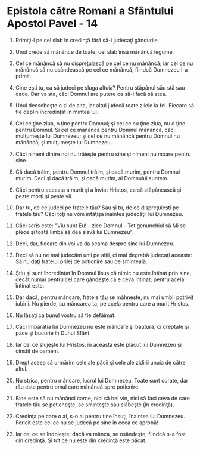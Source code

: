 # Epistola c&#259;tre Romani a Sf&#226;ntului Apostol Pavel - 14

1. Primiţi-l pe cel slab în credinţă fără să-i judecaţi gândurile. 

2. Unul crede să mănânce de toate; cel slab însă mănâncă legume. 

3. Cel ce mănâncă să nu dispreţuiască pe cel ce nu mănâncă; iar cel ce nu mănâncă să nu osândească pe cel ce mănâncă, fiindcă Dumnezeu l-a primit. 

4. Cine eşti tu, ca să judeci pe sluga altuia? Pentru stăpânul său stă sau cade. Dar va sta, căci Domnul are putere ca să-l facă să stea. 

5. Unul deosebeşte o zi de alta, iar altul judecă toate zilele la fel. Fiecare să fie deplin încredinţat în mintea lui. 

6. Cel ce ţine ziua, o ţine pentru Domnul; şi cel ce nu ţine ziua, nu o ţine pentru Domnul. Şi cel ce mănâncă pentru Domnul mănâncă, căci mulţumeşte lui Dumnezeu; şi cel ce nu mănâncă pentru Domnul nu mănâncă, şi mulţumeşte lui Dumnezeu. 

7. Căci nimeni dintre noi nu trăieşte pentru sine şi nimeni nu moare pentru sine. 

8. Că dacă trăim, pentru Domnul trăim, şi dacă murim, pentru Domnul murim. Deci şi dacă trăim, şi dacă murim, ai Domnului suntem. 

9. Căci pentru aceasta a murit şi a înviat Hristos, ca să stăpânească şi peste morţi şi peste vii. 

10. Dar tu, de ce judeci pe fratele tău? Sau şi tu, de ce dispreţuieşti pe fratele tău? Căci toţi ne vom înfăţişa înaintea judecăţii lui Dumnezeu. 

11. Căci scris este: "Viu sunt Eu! - zice Domnul - Tot genunchiul să Mi se plece şi toată limba  să dea slavă lui Dumnezeu". 

12. Deci, dar, fiecare din voi va da seama despre sine lui Dumnezeu. 

13. Deci să nu ne mai judecăm unii pe alţii, ci mai degrabă judecaţi aceasta: Să nu daţi fratelui prilej de poticnire sau de sminteală. 

14. Ştiu şi sunt încredinţat în Domnul Iisus că nimic nu este întinat prin sine, decât numai pentru cel care gândeşte că e ceva întinat; pentru acela întinat este. 

15. Dar dacă, pentru mâncare, fratele tău se mâhneşte, nu mai umbli potrivit iubirii. Nu pierde, cu mâncarea ta, pe acela pentru care a murit Hristos. 

16. Nu lăsaţi ca bunul vostru să fie defăimat. 

17. Căci împărăţia lui Dumnezeu nu este mâncare şi băutură, ci dreptate şi pace şi bucurie în Duhul Sfânt. 

18. Iar cel ce slujeşte lui Hristos, în aceasta este plăcut lui Dumnezeu şi cinstit de oameni. 

19. Drept aceea să urmărim cele ale păcii şi cele ale zidirii unuia de către altul. 

20. Nu strica, pentru mâncare, lucrul lui Dumnezeu. Toate sunt curate, dar rău este pentru omul care mănâncă spre poticnire. 

21. Bine este să nu mănânci carne, nici să bei vin, nici să faci ceva de care fratele tău se poticneşte, se sminteşte sau slăbeşte (în credinţă). 

22. Credinţa pe care o ai, s-o ai pentru tine însuţi, înaintea lui Dumnezeu. Fericit este cel ce nu se judecă pe sine în ceea ce aprobă! 

23. Iar cel ce se îndoieşte, dacă va mânca, se osândeşte, fiindcă n-a fost din credinţă. Şi tot ce nu este din credinţă este păcat. 

